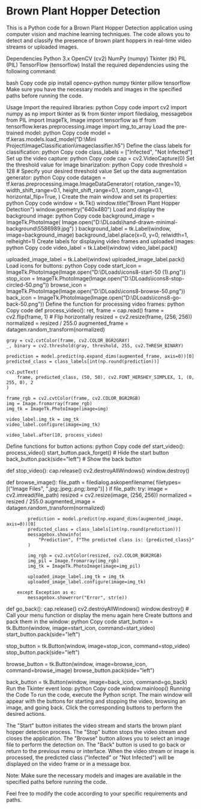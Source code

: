 <h1>Brown Plant Hopper Detection</h1>
This is a Python code for a Brown Plant Hopper Detection application using computer vision and machine learning techniques. The code allows you to detect and classify the presence of brown plant hoppers in real-time video streams or uploaded images.

Dependencies
Python 3.x
OpenCV (cv2)
NumPy (numpy)
Tkinter (tk)
PIL (PIL)
TensorFlow (tensorflow)
Install the required dependencies using the following command:

bash
Copy code
pip install opencv-python numpy tkinter pillow tensorflow
Make sure you have the necessary models and images in the specified paths before running the code.

Usage
Import the required libraries:
python
Copy code
import cv2
import numpy as np
import tkinter as tk
from tkinter import filedialog, messagebox
from PIL import ImageTk, Image
import tensorflow as tf
from tensorflow.keras.preprocessing.image import img_to_array
Load the pre-trained model:
python
Copy code
model = tf.keras.models.load_model("D:\Mini Project\ImageClassification\imageclassifier.h5")
Define the class labels for classification:
python
Copy code
class_labels = ["Infected", "Not Infected"]
Set up the video capture:
python
Copy code
cap = cv2.VideoCapture(0)
Set the threshold value for image binarization:
python
Copy code
threshold = 128  # Specify your desired threshold value
Set up the data augmentation generator:
python
Copy code
datagen = tf.keras.preprocessing.image.ImageDataGenerator(
    rotation_range=10,
    width_shift_range=0.1,
    height_shift_range=0.1,
    zoom_range=0.1,
    horizontal_flip=True,
)
Create the main window and set its properties:
python
Copy code
window = tk.Tk()
window.title("Brown Plant Hopper Detection")
window.geometry("640x480")
Load and display the background image:
python
Copy code
background_image = ImageTk.PhotoImage(
    Image.open("D:\DLoads\hand-drawn-minimal-background\\5586989.jpg")
)
background_label = tk.Label(window, image=background_image)
background_label.place(x=0, y=0, relwidth=1, relheight=1)
Create labels for displaying video frames and uploaded images:
python
Copy code
video_label = tk.Label(window)
video_label.pack()

uploaded_image_label = tk.Label(window)
uploaded_image_label.pack()
Load icons for buttons:
python
Copy code
start_icon = ImageTk.PhotoImage(Image.open("D:\DLoads\icons8-start-50 (1).png"))
stop_icon = ImageTk.PhotoImage(Image.open("D:\DLoads\icons8-stop-circled-50.png"))
browse_icon = ImageTk.PhotoImage(Image.open("D:\DLoads\icons8-browse-50.png"))
back_icon = ImageTk.PhotoImage(Image.open("D:\DLoads\icons8-go-back-50.png"))
Define the function for processing video frames:
python
Copy code
def process_video():
    ret, frame = cap.read()
    frame = cv2.flip(frame, 1)  # Flip horizontally
    resized = cv2.resize(frame, (256, 256))
    normalized = resized / 255.0
    augmented_frame = datagen.random_transform(normalized)

    gray = cv2.cvtColor(frame, cv2.COLOR_BGR2GRAY)
    _, binary = cv2.threshold(gray, threshold, 255, cv2.THRESH_BINARY)

    prediction = model.predict(np.expand_dims(augmented_frame, axis=0))[0]
    predicted_class = class_labels[int(np.round(prediction))]

    cv2.putText(
        frame, predicted_class, (50, 50), cv2.FONT_HERSHEY_SIMPLEX, 1, (0, 255, 0), 2
    )

    frame_rgb = cv2.cvtColor(frame, cv2.COLOR_BGR2RGB)
    img = Image.fromarray(frame_rgb)
    img_tk = ImageTk.PhotoImage(image=img)

    video_label.img_tk = img_tk
    video_label.configure(image=img_tk)

    video_label.after(10, process_video)
Define functions for button actions:
python
Copy code
def start_video():
    process_video()
    start_button.pack_forget()  # Hide the start button
    back_button.pack(side="left")  # Show the back button

def stop_video():
    cap.release()
    cv2.destroyAllWindows()
    window.destroy()

def browse_image():
    file_path = filedialog.askopenfilename(
        filetypes=[("Image Files", "*.jpg;*.jpeg;*.png;*.bmp")]
    )
    if file_path:
        try:
            image = cv2.imread(file_path)
            resized = cv2.resize(image, (256, 256))
            normalized = resized / 255.0
            augmented_image = datagen.random_transform(normalized)

            prediction = model.predict(np.expand_dims(augmented_image, axis=0))[0]
            predicted_class = class_labels[int(np.round(prediction))]
            messagebox.showinfo(
                "Prediction", f"The predicted class is: {predicted_class}"
            )

            img_rgb = cv2.cvtColor(resized, cv2.COLOR_BGR2RGB)
            img_pil = Image.fromarray(img_rgb)
            img_tk = ImageTk.PhotoImage(image=img_pil)

            uploaded_image_label.img_tk = img_tk
            uploaded_image_label.configure(image=img_tk)

        except Exception as e:
            messagebox.showerror("Error", str(e))

def go_back():
    cap.release()
    cv2.destroyAllWindows()
    window.destroy()
    # Call your menu function or display the menu again here
Create buttons and pack them in the window:
python
Copy code
start_button = tk.Button(window, image=start_icon, command=start_video)
start_button.pack(side="left")

stop_button = tk.Button(window, image=stop_icon, command=stop_video)
stop_button.pack(side="left")

browse_button = tk.Button(window, image=browse_icon, command=browse_image)
browse_button.pack(side="left")

back_button = tk.Button(window, image=back_icon, command=go_back)
Run the Tkinter event loop:
python
Copy code
window.mainloop()
Running the Code
To run the code, execute the Python script. The main window will appear with the buttons for starting and stopping the video, browsing an image, and going back. Click the corresponding buttons to perform the desired actions.

The "Start" button initiates the video stream and starts the brown plant hopper detection process.
The "Stop" button stops the video stream and closes the application.
The "Browse" button allows you to select an image file to perform the detection on.
The "Back" button is used to go back or return to the previous menu or interface.
When the video stream or image is processed, the predicted class ("Infected" or "Not Infected") will be displayed on the video frame or in a message box.

Note: Make sure the necessary models and images are available in the specified paths before running the code.

Feel free to modify the code according to your specific requirements and paths.
